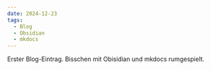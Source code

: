 ```yaml
---
date: 2024-12-23
tags:
  - Blog
  - Obsidian
  - mkdocs
---
```


Erster Blog-Eintrag. Bisschen mit Obisidian und mkdocs rumgespielt.
